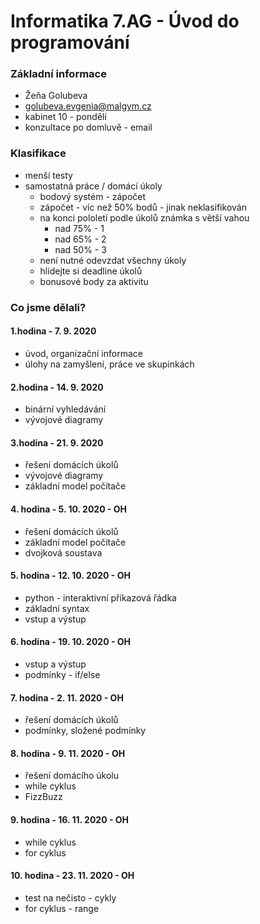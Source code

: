 # Informatika 7.AG - Úvod do programování

### Základní informace
- Žeňa Golubeva
- golubeva.evgenia@malgym.cz
- kabinet 10 - pondělí
- konzultace po domluvě - email

### Klasifikace
- menší testy
- samostatná práce / domácí úkoly
  - bodový systém - zápočet
  - zápočet - víc než 50% bodů - jinak neklasifikován
  - na konci pololetí podle úkolů známka s větší vahou
    - nad 75% - 1
    - nad 65% - 2
    - nad 50% - 3
  - není nutné odevzdat všechny úkoly
  - hlídejte si deadline úkolů
  - bonusové body za aktivitu

### Co jsme dělali?
#### 1.hodina - 7. 9. 2020
- úvod, organizační informace
- úlohy na zamyšlení, práce ve skupinkách

#### 2.hodina - 14. 9. 2020
- binární vyhledávání
- vývojové diagramy

#### 3.hodina - 21. 9. 2020
- řešení domácích úkolů
- vývojové diagramy
- základní model počítače

#### 4. hodina - 5. 10. 2020 - OH
- řešení domácích úkolů
- základní model počítače
- dvojková soustava

#### 5. hodina - 12. 10. 2020 - OH
- python - interaktivní příkazová řádka
- základní syntax
- vstup a výstup

#### 6. hodina - 19. 10. 2020 - OH
- vstup a výstup
- podmínky - if/else

#### 7. hodina - 2. 11. 2020 - OH
- řešení domácích úkolů
- podmínky, složené podmínky

#### 8. hodina - 9. 11. 2020 - OH
- řešení domácího úkolu
- while cyklus
- FizzBuzz

#### 9. hodina - 16. 11. 2020 - OH
- while cyklus
- for cyklus

#### 10. hodina - 23. 11. 2020 - OH
- test na nečisto - cykly
- for cyklus - range
